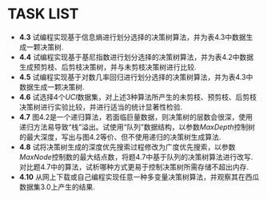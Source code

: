 # TASK LIST

* **4.3** 试编程实现基于信息熵进行划分选择的决策树算法，并为表$4.3$中数据生成一颗决策树.
* **4.4** 试编程实现基于基尼指数进行划分选择的决策树算法，并为表$4.2$中数据生成预剪枝、后剪枝决策树，并与未剪枝决策树进行比较.
* **4.5** 试编程实现基于对数几率回归进行划分选择的决策树算法，并为表$4.3$中数据生成一颗决策树.
* **4.6** 试选择4个$UCI$数据集，对上述3种算法所产生的未剪枝、预剪枝、后剪枝决策树进行实验比较，并进行适当的统计显著性检验.
* **4.7** 图4.2是一个递归算法，若面临巨量数据，则决策树的层数会很深，使用递归方法易导致“栈”溢出。试使用“队列”数据结构，以参数$MaxDepth$控制树的最大深度，写出与图4.2等价、但不使用递归的决策树生成算法.
* **4.8** 试将决策树生成的深度优先搜索过程修改为广度优先搜索，以参数$MaxNode$控制数的最大结点数，将题4.7中基于队列的决策树算法进行改写.对比题4.7中的算法，试析哪种方式更易于控制决策树所需存储不超出内存.
* **4.10** 从网上下载或自己编程实现任意一种多变量决策树算法，并观察其在西瓜数据集3.0上产生的结果.
